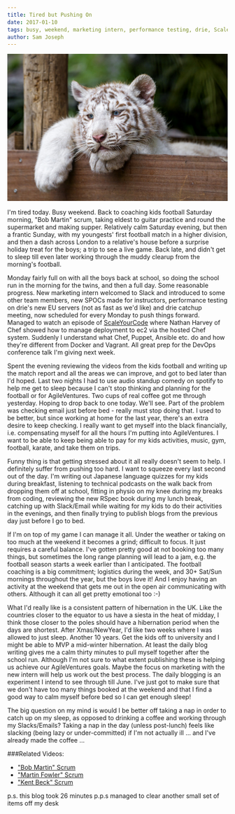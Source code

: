 ```yaml
---
title: Tired but Pushing On
date: 2017-01-10
tags: busy, weekend, marketing intern, performance testing, drie, ScaleYourCode, DevOps, break, overwork, scheduling, time management
author: Sam Joseph
---
```


![tired](/images/tired.jpg)

I'm tired today.  Busy weekend.  Back to coaching kids football Saturday morning, "Bob Martin" scrum, taking eldest to guitar practice and round the supermarket and making supper.  Relatively calm Saturday evening, but then a frantic Sunday, with my youngests' first football match in a higher division, and then a dash across London to a relative's house before a surprise holiday treat for the boys; a trip to see a live game.  Back late, and didn't get to sleep till even later working through the muddy clearup from the morning's football.

Monday fairly full on with all the boys back at school, so doing the school run in the morning for the twins, and then a full day.  Some reasonable progress.  New marketing intern welcomed to Slack and introduced to some other team members, new SPOCs made for instructors, performance testing on drie's new EU servers (not as fast as we'd like) and drie catchup meeting, now scheduled for every Monday to push things forward.  Managed to watch an episode of [ScaleYourCode](https://scaleyourcode.com/interviews/interview/13) where Nathan Harvey of Chef showed how to manage deployment to ec2 via the hosted Chef system.  Suddenly I understand what Chef, Puppet, Ansible etc. do and how they're different from Docker and Vagrant.  All great prep for the DevOps conference talk I'm giving next week.

Spent the evening reviewing the videos from the kids football and writing up the match report and all the areas we can improve, and got to bed later than I'd hoped.  Last two nights I had to use audio standup comedy on spotify to help me get to sleep because I can't stop thinking and planning for the football or for AgileVentures.  Two cups of real coffee got me through yesterday.  Hoping to drop back to one today.  We'll see.  Part of the problem was checking email just before bed - really must stop doing that.  I used to be better, but since working at home for the last year, there's an extra desire to keep checking.  I really want to get myself into the black financially, i.e. compensating myself for all the hours I'm putting into AgileVentures.  I want to be able to keep being able to pay for my kids activities, music, gym, football, karate, and take them on trips.

Funny thing is that getting stressed about it all really doesn't seem to help.  I definitely suffer from pushing too hard.  I want to squeeze every last second out of the day.  I'm writing out Japanese language quizzes for my kids during breakfast, listening to technical podcasts on the walk back from dropping them off at school, fitting in physio on my knee during my breaks from coding, reviewing the new RSpec book during my lunch break, catching up with Slack/Email while waiting for my kids to do their activities in the evenings, and then finally trying to publish blogs from the previous day just before I go to bed.

If I'm on top of my game I can manage it all.  Under the weather or taking on too much at the weekend it becomes a grind; difficult to focus.  It just requires a careful balance.  I've gotten pretty good at not booking too many things, but sometimes the long range planning will lead to a jam, e.g. the football season starts a week earlier than I anticipated.  The football coaching is a big commitment; logistics during the week, and 30+ Sat/Sun mornings throughout the year, but the boys love it!  And I enjoy having an activity at the weekend that gets me out in the open air communicating with others.  Although it can all get pretty emotional too :-)

What I'd really like is a consistent pattern of hibernation in the UK.  Like the countries closer to the equator to us have a siesta in the heat of midday, I think those closer to the poles should have a hibernation period when the days are shortest.  After Xmas/NewYear, I'd like two weeks where I was allowed to just sleep.  Another 10 years.  Get the kids off to university and I might be able to MVP a mid-winter hibernation.  At least the daily blog writing gives me a calm thirty minutes to pull myself together after the school run.  Although I'm not sure to what extent publishing these is helping us achieve our AgileVentures goals.  Maybe the focus on marketing with the new intern will help us work out the best process.  The daily blogging is an experiment I intend to see through till June.  I've just got to make sure that we don't have too many things booked at the weekend and that I find a good way to calm myself before bed so I can get enough sleep!

The big question on my mind is would I be better off taking a nap in order to catch up on my sleep, as opposed to drinking a coffee and working through my Slacks/Emails? Taking a nap in the day (unless post-lunch) feels like slacking (being lazy or under-committed) if I'm not actually ill ... and I've already made the coffee ...

###Related Videos:

* ["Bob Martin" Scrum](https://www.youtube.com/watch?v=YPtN3dQd6Z4)
* ["Martin Fowler" Scrum](https://www.youtube.com/watch?v=aywVGFGImEY)
* ["Kent Beck" Scrum](https://www.youtube.com/watch?v=dyJnqLfP6u0)

p.s. this blog took 26 minutes
p.p.s managed to clear another small set of items off my desk
